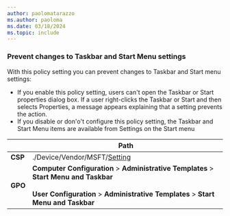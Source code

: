 ```yaml
---
author: paolomatarazzo
ms.author: paoloma
ms.date: 03/18/2024
ms.topic: include
---
```


### Prevent changes to Taskbar and Start Menu settings

With this policy setting you can prevent changes to Taskbar and Start menu settings:

- If you enable this policy setting, users can't open the Taskbar or Start properties dialog box. If a user right-clicks the Taskbar or Start and then selects Properties, a message appears explaining that a setting prevents the action.
- If you disable or don'o't configure this policy setting, the Taskbar and Start Menu items are available from Settings on the Start menu

|  | Path |
|--|--|
| **CSP** | ./Device/Vendor/MSFT/[Setting]() |
| **GPO** | **Computer Configuration** > **Administrative Templates** > **Start Menu and Taskbar**<br><br> **User Configuration** > **Administrative Templates** > **Start Menu and Taskbar** |
